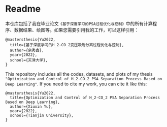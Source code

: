 # Readme

本仓库包括了我在毕业论文`《基于深度学习的PSA过程优化与控制》`中的所有计算程序、数据结果、绘图等。如果您需要引用我的工作，可以这样引用：

```
@mastersthesis{Yu2022,
  title={基于深度学习的H_2-CO_2变压吸附分离过程优化与控制},
  author={余秀鑫},
  year={2022},
  school={天津大学},
}
```


This repository includes all the codes, datasets, and plots of my thesis `"Optimization and Control of H_2-CO_2 PSA Separation Process Based on Deep Learning"`. If you need to cite my work, you can cite it like this:

```
@mastersthesis{Yu2022,
  title={Optimization and Control of H_2-CO_2 PSA Separation Process Based on Deep Learning},
  author={Xiuxin Yu},
  year={2022},
  school={Tianjin University},
}
```
